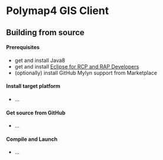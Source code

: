# Polymap4 GIS Client

## Building from source

#### Prerequisites

  * get and install Java8
  * get and install [Eclipse for RCP and RAP Developers](http://www.eclipse.org/downloads/packages/eclipse-rcp-and-rap-developers/neon2)
  * (optionally) install GitHub Mylyn support from Marketplace

#### Install target platform

  * ...

#### Get source from GitHub

  * ...
  
#### Compile and Launch

  * ...
